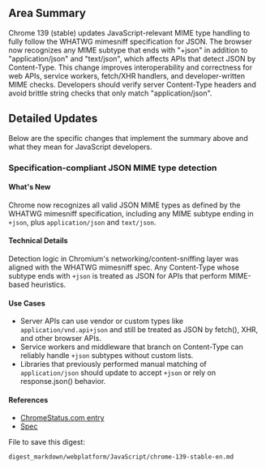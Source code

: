 ## Area Summary

Chrome 139 (stable) updates JavaScript-relevant MIME type handling to fully follow the WHATWG mimesniff specification for JSON. The browser now recognizes any MIME subtype that ends with "+json" in addition to "application/json" and "text/json", which affects APIs that detect JSON by Content-Type. This change improves interoperability and correctness for web APIs, service workers, fetch/XHR handlers, and developer-written MIME checks. Developers should verify server Content-Type headers and avoid brittle string checks that only match "application/json".

## Detailed Updates

Below are the specific changes that implement the summary above and what they mean for JavaScript developers.

### Specification-compliant JSON MIME type detection

#### What's New
Chrome now recognizes all valid JSON MIME types as defined by the WHATWG mimesniff specification, including any MIME subtype ending in `+json`, plus `application/json` and `text/json`.

#### Technical Details
Detection logic in Chromium's networking/content-sniffing layer was aligned with the WHATWG mimesniff spec. Any Content-Type whose subtype ends with `+json` is treated as JSON for APIs that perform MIME-based heuristics.

#### Use Cases
- Server APIs can use vendor or custom types like `application/vnd.api+json` and still be treated as JSON by fetch(), XHR, and other browser APIs.
- Service workers and middleware that branch on Content-Type can reliably handle `+json` subtypes without custom lists.
- Libraries that previously performed manual matching of `application/json` should update to accept `+json` or rely on response.json() behavior.

#### References
- [ChromeStatus.com entry](https://chromestatus.com/feature/5470594816278528)
- [Spec](https://mimesniff.spec.whatwg.org/#json-mime-type)

File to save this digest:
```text
digest_markdown/webplatform/JavaScript/chrome-139-stable-en.md
```